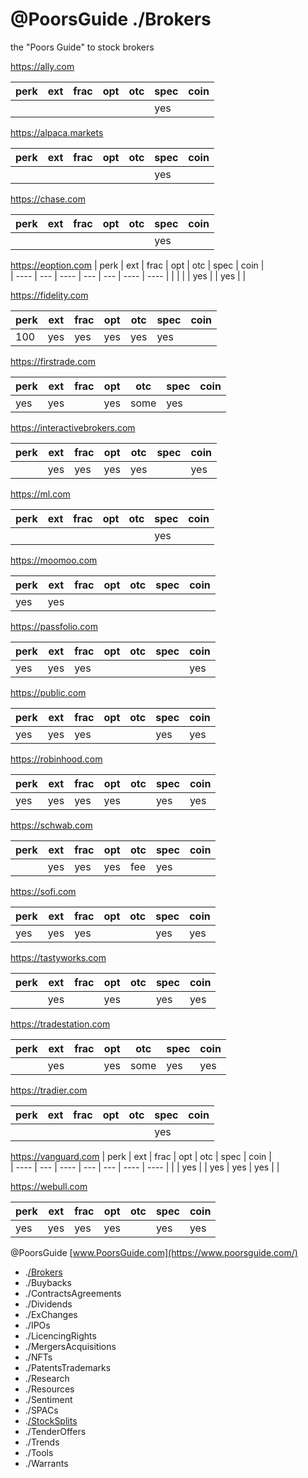 # @PoorsGuide ./Brokers 

the "Poors Guide" to stock brokers

https://ally.com 

| perk | ext | frac | opt | otc | spec | coin |                                 
| ---- | --- | ---- | --- | --- | ---- | ---- |
|      |     |      |     |     | yes  |      |    

https://alpaca.markets 

| perk | ext | frac | opt | otc | spec | coin |                                 
| ---- | --- | ---- | --- | --- | ---- | ---- |
|      |     |      |     |     | yes  |      |    

https://chase.com 

| perk | ext | frac | opt | otc | spec | coin |                                 
| ---- | --- | ---- | --- | --- | ---- | ---- |
|      |     |      |     |     | yes  |      |     

https://eoption.com 
| perk | ext | frac | opt | otc | spec | coin |                                 
| ---- | --- | ---- | --- | --- | ---- | ---- |
|      |     |      | yes |     | yes  |      | 

https://fidelity.com 

| perk | ext | frac | opt | otc | spec | coin |                                 
| ---- | --- | ---- | --- | --- | ---- | ---- |
| 100  | yes | yes  | yes | yes | yes  |      |  

https://firstrade.com 

| perk | ext | frac | opt | otc | spec | coin |                                 
| ---- | --- | ---- | --- | --- | ---- | ---- |
| yes  | yes |      | yes |some | yes  |      |  

https://interactivebrokers.com 

| perk | ext | frac | opt | otc | spec | coin |                                 
| ---- | --- | ---- | --- | --- | ---- | ---- |
|      | yes | yes  | yes | yes |      | yes  |  

https://ml.com  

| perk | ext | frac | opt | otc | spec | coin |                                 
| ---- | --- | ---- | --- | --- | ---- | ---- |
|      |     |      |     |     | yes  |      |  

https://moomoo.com  

| perk | ext | frac | opt | otc | spec | coin |                                 
| ---- | --- | ---- | --- | --- | ---- | ---- |
| yes  | yes |      |     |     |      |      |  

https://passfolio.com  

| perk | ext | frac | opt | otc | spec | coin |                                 
| ---- | --- | ---- | --- | --- | ---- | ---- |
| yes  | yes | yes  |     |     |      | yes  |  

https://public.com  

| perk | ext | frac | opt | otc | spec | coin |                                 
| ---- | --- | ---- | --- | --- | ---- | ---- |
| yes  | yes | yes  |     |     | yes  | yes  |  

https://robinhood.com 

| perk | ext | frac | opt | otc | spec | coin |                                 
| ---- | --- | ---- | --- | --- | ---- | ---- |
| yes  | yes | yes  | yes |     | yes  | yes  |  

https://schwab.com 

| perk | ext | frac | opt | otc | spec | coin |                                 
| ---- | --- | ---- | --- | --- | ---- | ---- |
|      | yes | yes  | yes | fee | yes  |      |  

https://sofi.com 

| perk | ext | frac | opt | otc | spec | coin |                                 
| ---- | --- | ---- | --- | --- | ---- | ---- |
| yes  | yes | yes  |     |     | yes  | yes  |  

https://tastyworks.com 

| perk | ext | frac | opt | otc | spec | coin |                                 
| ---- | --- | ---- | --- | --- | ---- | ---- |
|      | yes |      | yes |     | yes  | yes  |   

https://tradestation.com  

| perk | ext | frac | opt | otc | spec | coin |                                 
| ---- | --- | ---- | --- | --- | ---- | ---- |
|      | yes |      | yes |some | yes  | yes  |   

https://tradier.com  

| perk | ext | frac | opt | otc | spec | coin |                                 
| ---- | --- | ---- | --- | --- | ---- | ---- |
|      |     |      |     |     | yes  |      |    

https://vanguard.com
| perk | ext | frac | opt | otc | spec | coin |                                 
| ---- | --- | ---- | --- | --- | ---- | ---- |
|      | yes |      | yes | yes | yes  |      |  

https://webull.com 

| perk | ext | frac | opt | otc | spec | coin |                                 
| ---- | --- | ---- | --- | --- | ---- | ---- |
| yes  | yes | yes  | yes |     | yes  | yes  |  


 @PoorsGuide [www.PoorsGuide.com](https://www.poorsguide.com/) 
- .[/Brokers](https://www.poorsguide.com/brokers)  
- ./Buybacks
- ./ContractsAgreements
- ./Dividends 
- ./ExChanges 
- ./IPOs
- ./LicencingRights
- ./MergersAcquisitions 
- ./NFTs
- ./PatentsTrademarks
- ./Research 
- ./Resources 
- ./Sentiment 
- ./SPACs
- .[/StockSplits](https://www.poorsguide.com/stocksplits) 
- ./TenderOffers 
- ./Trends
- ./Tools 
- ./Warrants
